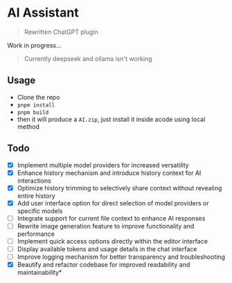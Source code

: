 AI Assistant
=========
> Rewritten ChatGPT plugin

Work in progress...

> Currently deepseek and ollama isn't working

## Usage 

- Clone the repo
- `pnpm install`
- `pnpm build`
- then it will produce a `AI.zip`, just install it inside acode using local method 

## Todo

- [x] Implement multiple model providers for increased versatility
- [x] Enhance history mechanism and introduce history context for AI interactions
- [x] Optimize history trimming to selectively share context without revealing entire history
- [x] Add user interface option for direct selection of model providers or specific models
- [ ] Integrate support for current file context to enhance AI responses
- [ ] Rewrite image generation feature to improve functionality and performance
- [ ] Implement quick access options directly within the editor interface
- [ ] Display available tokens and usage details in the chat interface
- [ ] Improve logging mechanism for better transparency and troubleshooting
- [x] Beautify and refactor codebase for improved readability and maintainability*